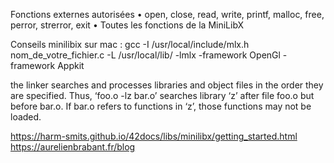 Fonctions externes autorisées • open, close, read, write, printf, malloc, free, perror, strerror, exit
• Toutes les fonctions de la MiniLibX



Conseils
minilibix sur mac : 
gcc -I /usr/local/include/mlx.h nom_de_votre_fichier.c -L /usr/local/lib/ -lmlx -framework OpenGl -framework Appkit


the linker searches and processes libraries and object files in the order they are specified. Thus, ‘foo.o -lz bar.o’ searches library ‘z’ after file foo.o but before bar.o. If bar.o refers to functions in ‘z’, those functions may not be loaded.

https://harm-smits.github.io/42docs/libs/minilibx/getting_started.html
https://aurelienbrabant.fr/blog
